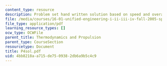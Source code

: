 ```yaml
---
content_type: resource
description: Problem set hand written solution based on speed and overall efficiency.
file: /media/courses/16-01-unified-engineering-i-ii-iii-iv-fall-2005-spring-2006/4bb8218aa715de7509382db6a9b5c4c9_P4sol.pdf
file_type: application/pdf
learning_resource_types: []
ocw_type: OCWFile
parent_title: Thermodynamics and Propulsion
parent_type: CourseSection
resourcetype: Document
title: P4sol.pdf
uid: 4bb8218a-a715-de75-0938-2db6a9b5c4c9
---
```

